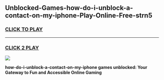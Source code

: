 
## Unblocked-Games-how-do-i-unblock-a-contact-on-my-iphone-Play-Online-Free-strn5
<h3>
<a href="https://premium76.site?title=how-do-i-unblock-a-contact-on-my-iphone&ref=26A">CLICK TO PLAY</a></h3>
<hr>

<h3>
<a href="https://premium76.site?title=how-do-i-unblock-a-contact-on-my-iphone&ref=26A">CLICK 2 PLAY</a>
  
</h3>

<a href="https://premium76.site?title=how-do-i-unblock-a-contact-on-my-iphone&ref=26A"><img src="https://clearcache.store/games.png"></a>


**how-do-i-unblock-a-contact-on-my-iphone games unblocked: Your Gateway to Fun and Accessible Online Gaming**
